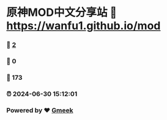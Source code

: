 # 原神MOD中文分享站 :link: https://wanfu1.github.io/mod 
### :page_facing_up: [2](https://wanfu1.github.io/mod/tag.html) 
### :speech_balloon: 0 
### :hibiscus: 173 
### :alarm_clock: 2024-06-30 15:12:01 
### Powered by :heart: [Gmeek](https://github.com/Meekdai/Gmeek)
